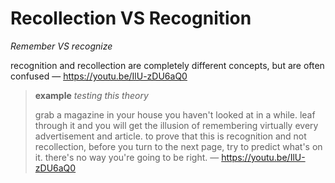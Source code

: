 # Recollection VS Recognition

_Remember VS recognize_

recognition and recollection are completely different concepts, but are often confused &mdash; <https://youtu.be/IlU-zDU6aQ0>

> **example** _testing this theory_
>
> grab a magazine in your house you haven't looked at in a while. leaf through it and you will get the illusion of remembering virtually every advertisement and article. to prove that this is recognition and not recollection, before you turn to the next page, try to predict what's on it. there's no way you're going to be right. &mdash; <https://youtu.be/IlU-zDU6aQ0>
